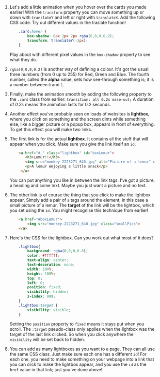 1. Let's add a little animation when you hover over the cards you made earlier! With the `transform` property you can move something up or down with `translateY` and left or right with `translateX`. Add the following CSS code. Try out different values in the traslate function!
    ```css
        .card:hover {
            box-shadow: 0px 2px 2px rgba(0,0,0,0.2); 
            transform: translateY(-2px);
        }
    ```
    Play about with different pixel values in the `box-shadow` property to see what they do. 
     
2. `rgba(0,0,0,0.2)` is another way of defining a colour. It's got the usual three numbers \(from 0 up to 255\) for Red, Green and Blue. The fourth number, called the **alpha** value, sets how see-through something is; it is a number between `0` and `1`.

2. Finally, make the animation smooth by adding the following property to the `.card` class from earlier: `transition: all 0.2s ease-out;` A duration of _0.2s_ means the animation lasts for 0.2 seconds.

3. Another effect you've probably seen on loads of websites is **lightbox**, where you click on something and the screen dims while something else, like a bigger picture or a popup box, appears in front of everything. To get this effect you will make two links.

4. The first link is for the actual **lightbox**. It contains all the stuff that will appear when you click. Make sure you give the link itself an `id`.
    ```html
        <a href="#_" class="lightbox" id="boxLemur">
           <h3>Lemur!!</h3>
           <img src="monkey-2223271_640.jpg" alt="Picture of a lemur" class="bigPics"/>
           <p>A lemur enjoying a little snack</p>
         </a>
    ```
    You can put anything you like in between the link tags. I've got a picture, a heading and some text. Maybe you just want a picture and no text.

4. The other link is of course the thing that you click to make the lightbox appear. Simply add a pair of `a` tags around the element, in this case a small picture of a lemur. The **target** of the link will be the lightbox, which you set using the `id`. You might recognise this technique from earlier!
    ```html
        <a href="#boxLemur">
            <img src="monkey-2223271_640.jpg" class="smallPics">
        </a>
    ```

5. Here's the CSS for the lightbox. Can you work out what most of it does?
    ```css
        .lightbox{
            background: rgba(0,0,0,0.8);
            color: #ffffff;
            text-align: center;
            text-decoration: none;
            width: 100%;
            height: 100%;
            top: 0;
            left: 0;
            position: fixed;
            visibility: hidden;
            z-index: 999;
        }
        .lightbox:target {
            visibility: visible;
        }
    ```
    Setting the `position` property to `fixed` means it stays put when you scroll. The `:target` pseudo-class only applies when the lightbox was the target of the last link clicked. So when you click anywhere the `visibility` will be set back to hidden.

6. You can add as many lightboxes as you want to a page. They can all use the same CSS class. Just make sure each one has a different `id`! For each one, you need to make something on your webpage into a link that you can click to make the lightbox appear, and you use the `id` as the `href` value in that link; just you've done above!
